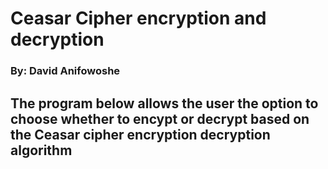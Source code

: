 # Ceasar Cipher encryption and  decryption
### By: David Anifowoshe
## The program below allows the user the option to choose whether to encypt or decrypt based on the Ceasar cipher encryption  decryption algorithm